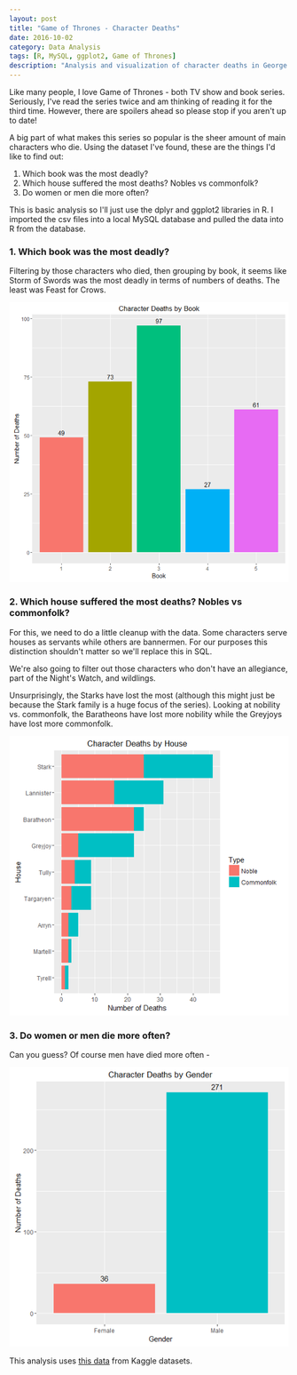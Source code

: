 ```yaml
---
layout: post
title: "Game of Thrones - Character Deaths"
date: 2016-10-02
category: Data Analysis
tags: [R, MySQL, ggplot2, Game of Thrones]
description: "Analysis and visualization of character deaths in George R. R. Martin's A Song of Ice and Fire book series."
---
```


Like many people, I love Game of Thrones - both TV show and book series. Seriously, I've read the series twice and am thinking of reading it for the third time. However, there are spoilers ahead so please stop if you aren't up to date!

A big part of what makes this series so popular is the sheer amount of main characters who die. Using the dataset I've found, these are the things I'd like to find out:

1. Which book was the most deadly?
2. Which house suffered the most deaths? Nobles vs commonfolk?
3. Do women or men die more often?

This is basic analysis so I'll just use the dplyr and ggplot2 libraries in R. I imported the csv files into a local MySQL database and pulled the data into R from the database.

### 1. Which book was the most deadly?
Filtering by those characters who died, then grouping by book, it seems like Storm of Swords was the most deadly in terms of numbers of deaths. The least was Feast for Crows.

![alt text](/assets/2016-10-02-game-of-thrones-character-deaths/01-deaths-by-book.png "Deaths by Book")

### 2. Which house suffered the most deaths? Nobles vs commonfolk?
For this, we need to do a little cleanup with the data. Some characters serve houses as servants while others are bannermen. For our purposes this distinction shouldn't matter so we'll replace this in SQL.

We're also going to filter out those characters who don't have an allegiance, part of the Night's Watch, and wildlings.

Unsurprisingly, the Starks have lost the most (although this might just be because the Stark family is a huge focus of the series). Looking at nobility vs. commonfolk, the Baratheons have lost more nobility while the Greyjoys have lost more commonfolk.

![alt text](/assets/2016-10-02-game-of-thrones-character-deaths/02-deaths-by-house.png "Deaths by House")

### 3. Do women or men die more often?
Can you guess? Of course men have died more often -

![alt text](/assets/2016-10-02-game-of-thrones-character-deaths/03-deaths-by-gender.png "Deaths by Gender")

This analysis uses [this data](https://www.kaggle.com/mylesoneill/game-of-thrones) from Kaggle datasets.